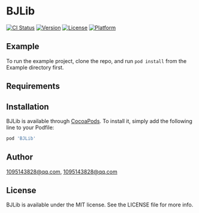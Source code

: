 # BJLib

[![CI Status](https://img.shields.io/travis/1095143828@qq.com/BJLib.svg?style=flat)](https://travis-ci.org/1095143828@qq.com/BJLib)
[![Version](https://img.shields.io/cocoapods/v/BJLib.svg?style=flat)](https://cocoapods.org/pods/BJLib)
[![License](https://img.shields.io/cocoapods/l/BJLib.svg?style=flat)](https://cocoapods.org/pods/BJLib)
[![Platform](https://img.shields.io/cocoapods/p/BJLib.svg?style=flat)](https://cocoapods.org/pods/BJLib)

## Example

To run the example project, clone the repo, and run `pod install` from the Example directory first.

## Requirements

## Installation

BJLib is available through [CocoaPods](https://cocoapods.org). To install
it, simply add the following line to your Podfile:

```ruby
pod 'BJLib'
```

## Author

1095143828@qq.com, 1095143828@qq.com

## License

BJLib is available under the MIT license. See the LICENSE file for more info.
